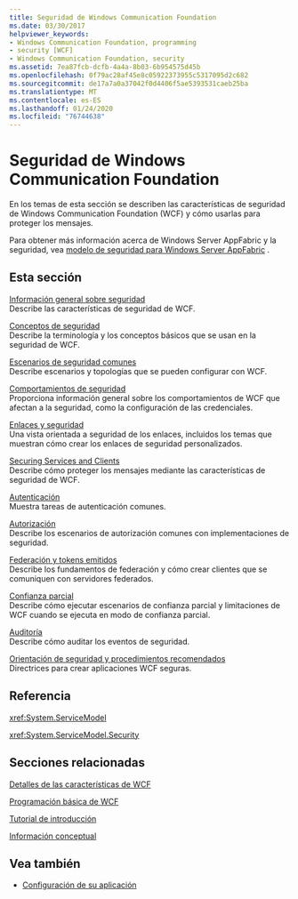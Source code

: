 ```yaml
---
title: Seguridad de Windows Communication Foundation
ms.date: 03/30/2017
helpviewer_keywords:
- Windows Communication Foundation, programming
- security [WCF]
- Windows Communication Foundation, security
ms.assetid: 7ea87fcb-dcfb-4a4a-8b03-6b954575d45b
ms.openlocfilehash: 0f79ac28af45e8c05922373955c5317095d2c682
ms.sourcegitcommit: de17a7a0a37042f0d4406f5ae5393531caeb25ba
ms.translationtype: MT
ms.contentlocale: es-ES
ms.lasthandoff: 01/24/2020
ms.locfileid: "76744638"
---
```

# <a name="windows-communication-foundation-security"></a>Seguridad de Windows Communication Foundation
En los temas de esta sección se describen las características de seguridad de Windows Communication Foundation (WCF) y cómo usarlas para proteger los mensajes.  
  
 Para obtener más información acerca de Windows Server AppFabric y la seguridad, vea [modelo de seguridad para Windows Server AppFabric](https://docs.microsoft.com/previous-versions/appfabric/ee677202(v=azure.10)) .  
  
## <a name="in-this-section"></a>Esta sección  
 [Información general sobre seguridad](../../../../docs/framework/wcf/feature-details/security-overview.md)  
 Describe las características de seguridad de WCF.  
  
 [Conceptos de seguridad](../../../../docs/framework/wcf/feature-details/security-concepts.md)  
 Describe la terminología y los conceptos básicos que se usan en la seguridad de WCF.  
  
 [Escenarios de seguridad comunes](../../../../docs/framework/wcf/feature-details/common-security-scenarios.md)  
 Describe escenarios y topologías que se pueden configurar con WCF.  
  
 [Comportamientos de seguridad](../../../../docs/framework/wcf/feature-details/security-behaviors-in-wcf.md)  
 Proporciona información general sobre los comportamientos de WCF que afectan a la seguridad, como la configuración de las credenciales.  
  
 [Enlaces y seguridad](../../../../docs/framework/wcf/feature-details/bindings-and-security.md)  
 Una vista orientada a seguridad de los enlaces, incluidos los temas que muestran cómo crear los enlaces de seguridad personalizados.  
  
 [Securing Services and Clients](../../../../docs/framework/wcf/feature-details/securing-services-and-clients.md)  
 Describe cómo proteger los mensajes mediante las características de seguridad de WCF.  
  
 [Autenticación](../../../../docs/framework/wcf/feature-details/authentication-in-wcf.md)  
 Muestra tareas de autenticación comunes.  
  
 [Autorización](../../../../docs/framework/wcf/feature-details/authorization-in-wcf.md)  
 Describe los escenarios de autorización comunes con implementaciones de seguridad.  
  
 [Federación y tokens emitidos](../../../../docs/framework/wcf/feature-details/federation-and-issued-tokens.md)  
 Describe los fundamentos de federación y cómo crear clientes que se comuniquen con servidores federados.  
  
 [Confianza parcial](../../../../docs/framework/wcf/feature-details/partial-trust.md)  
 Describe cómo ejecutar escenarios de confianza parcial y limitaciones de WCF cuando se ejecuta en modo de confianza parcial.  
  
 [Auditoría](../../../../docs/framework/wcf/feature-details/auditing-security-events.md)  
 Describe cómo auditar los eventos de seguridad.  
  
 [Orientación de seguridad y procedimientos recomendados](../../../../docs/framework/wcf/feature-details/security-guidance-and-best-practices.md)  
 Directrices para crear aplicaciones WCF seguras.  
  
## <a name="reference"></a>Referencia  
 <xref:System.ServiceModel>  
  
 <xref:System.ServiceModel.Security>  
  
## <a name="related-sections"></a>Secciones relacionadas  
 [Detalles de las características de WCF](../../../../docs/framework/wcf/feature-details/index.md)  
  
 [Programación básica de WCF](../../../../docs/framework/wcf/basic-wcf-programming.md)  
  
 [Tutorial de introducción](../../../../docs/framework/wcf/getting-started-tutorial.md)  
  
 [Información conceptual](../../../../docs/framework/wcf/conceptual-overview.md)  
  
## <a name="see-also"></a>Vea también

- [Configuración de su aplicación](../../../../docs/framework/wcf/diagnostics/configuring-your-application.md)
